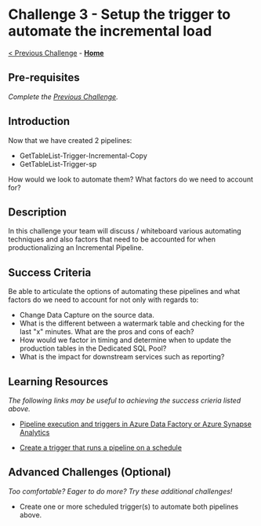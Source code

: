 # Challenge 3 - Setup the trigger to automate the incremental load

[< Previous Challenge](Challenge-02.md) - **[Home](../README.md)** 

## Pre-requisites

*Complete the [Previous Challenge](Challenge-02.md).*

## Introduction

Now that we have created 2 pipelines:
- GetTableList-Trigger-Incremental-Copy
- GetTableList-Trigger-sp

How would we look to automate them?  What factors do we need to account for?

## Description

In this challenge your team will discuss / whiteboard various automating techniques and also factors that need to be accounted for when productionalizing an Incremental Pipeline. 

## Success Criteria

Be able to articulate the options of automating these pipelines and what factors do we need to account for not only with regards to:
- Change Data Capture on the source data. 
- What is the different between a watermark table and checking for the last "x" minutes.  What are the pros and cons of each?
- How would we factor in timing and determine when to update the production tables in the Dedicated SQL Pool? 
- What is the impact for downstream services such as reporting?

## Learning Resources

*The following links may be useful to achieving the success crieria listed above.*

- [Pipeline execution and triggers in Azure Data Factory or Azure Synapse Analytics](https://docs.microsoft.com/en-us/azure/data-factory/concepts-pipeline-execution-triggers)

- [Create a trigger that runs a pipeline on a schedule](https://docs.microsoft.com/en-us/azure/data-factory/how-to-create-schedule-trigger?tabs=data-factory)


## Advanced Challenges (Optional)

*Too comfortable?  Eager to do more?  Try these additional challenges!*

- Create one or more scheduled trigger(s) to automate both pipelines above.
